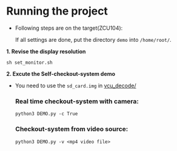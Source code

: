 # **Running the project**

* Following steps are on the target(ZCU104):

  If all settings are done, put the directory `demo` into `/home/root/`.    

**1. Revise the display resolution**  

    sh set_monitor.sh  
**2. Excute the Self-checkout-system demo**  
* You need to use the `sd_card.img` in [vcu_decode/](https://github.com/alex0620ee05/Self-checkout-system/tree/main/prebuilt/sd_card_image/vcu_decode)  
  ### Real time checkout-system with camera:   
      python3 DEMO.py -c True 
  ### Checkout-system from video source:   
      python3 DEMO.py -v <mp4 video file>  
    
 

